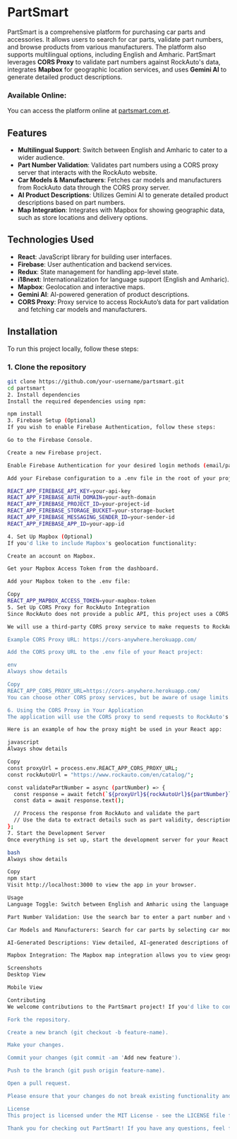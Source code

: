 # PartSmart

PartSmart is a comprehensive platform for purchasing car parts and accessories. It allows users to search for car parts, validate part numbers, and browse products from various manufacturers. The platform also supports multilingual options, including English and Amharic. PartSmart leverages **CORS Proxy** to validate part numbers against RockAuto's data, integrates **Mapbox** for geographic location services, and uses **Gemini AI** to generate detailed product descriptions.

### Available Online:
You can access the platform online at [partsmart.com.et](https://partsmart.com.et/).

## Features

- **Multilingual Support**: Switch between English and Amharic to cater to a wider audience.
- **Part Number Validation**: Validates part numbers using a CORS proxy server that interacts with the RockAuto website.
- **Car Models & Manufacturers**: Fetches car models and manufacturers from RockAuto data through the CORS proxy server.
- **AI Product Descriptions**: Utilizes Gemini AI to generate detailed product descriptions based on part numbers.
- **Map Integration**: Integrates with Mapbox for showing geographic data, such as store locations and delivery options.

## Technologies Used

- **React**: JavaScript library for building user interfaces.
- **Firebase**: User authentication and backend services.
- **Redux**: State management for handling app-level state.
- **i18next**: Internationalization for language support (English and Amharic).
- **Mapbox**: Geolocation and interactive maps.
- **Gemini AI**: AI-powered generation of product descriptions.
- **CORS Proxy**: Proxy service to access RockAuto’s data for part validation and fetching car models and manufacturers.

## Installation

To run this project locally, follow these steps:

### 1. Clone the repository

```bash
git clone https://github.com/your-username/partsmart.git
cd partsmart
2. Install dependencies
Install the required dependencies using npm:

npm install
3. Firebase Setup (Optional)
If you wish to enable Firebase Authentication, follow these steps:

Go to the Firebase Console.

Create a new Firebase project.

Enable Firebase Authentication for your desired login methods (email/password, Google, etc.).

Add your Firebase configuration to a .env file in the root of your project:

REACT_APP_FIREBASE_API_KEY=your-api-key
REACT_APP_FIREBASE_AUTH_DOMAIN=your-auth-domain
REACT_APP_FIREBASE_PROJECT_ID=your-project-id
REACT_APP_FIREBASE_STORAGE_BUCKET=your-storage-bucket
REACT_APP_FIREBASE_MESSAGING_SENDER_ID=your-sender-id
REACT_APP_FIREBASE_APP_ID=your-app-id

4. Set Up Mapbox (Optional)
If you'd like to include Mapbox's geolocation functionality:

Create an account on Mapbox.

Get your Mapbox Access Token from the dashboard.

Add your Mapbox token to the .env file:

Copy
REACT_APP_MAPBOX_ACCESS_TOKEN=your-mapbox-token
5. Set Up CORS Proxy for RockAuto Integration
Since RockAuto does not provide a public API, this project uses a CORS Proxy to interact with RockAuto’s website and retrieve part validation, car models, and manufacturers data.

We will use a third-party CORS proxy service to make requests to RockAuto's website and bypass CORS restrictions.

Example CORS Proxy URL: https://cors-anywhere.herokuapp.com/

Add the CORS proxy URL to the .env file of your React project:

env
Always show details

Copy
REACT_APP_CORS_PROXY_URL=https://cors-anywhere.herokuapp.com/
You can choose other CORS proxy services, but be aware of usage limits. Make sure to check the CORS proxy documentation for rate limits and more details.

6. Using the CORS Proxy in Your Application
The application will use the CORS proxy to send requests to RockAuto's website for part number validation and retrieving car models and manufacturers.

Here is an example of how the proxy might be used in your React app:

javascript
Always show details

Copy
const proxyUrl = process.env.REACT_APP_CORS_PROXY_URL;
const rockAutoUrl = "https://www.rockauto.com/en/catalog/";

const validatePartNumber = async (partNumber) => {
  const response = await fetch(`${proxyUrl}${rockAutoUrl}${partNumber}`);
  const data = await response.text();

  // Process the response from RockAuto and validate the part
  // Use the data to extract details such as part validity, description, etc.
};
7. Start the Development Server
Once everything is set up, start the development server for your React app:

bash
Always show details

Copy
npm start
Visit http://localhost:3000 to view the app in your browser.

Usage
Language Toggle: Switch between English and Amharic using the language button on the top right corner of the navbar.

Part Number Validation: Use the search bar to enter a part number and validate it via the CORS proxy server, which interacts with RockAuto’s website. Relevant car parts will be displayed.

Car Models and Manufacturers: Search for car parts by selecting car models and manufacturers retrieved from RockAuto data via the CORS proxy.

AI-Generated Descriptions: View detailed, AI-generated descriptions of products based on part numbers, using Gemini AI.

Mapbox Integration: The Mapbox map integration allows you to view geographic locations such as stores, warehouses, or delivery zones.

Screenshots
Desktop View

Mobile View

Contributing
We welcome contributions to the PartSmart project! If you'd like to contribute, please follow these steps:

Fork the repository.

Create a new branch (git checkout -b feature-name).

Make your changes.

Commit your changes (git commit -am 'Add new feature').

Push to the branch (git push origin feature-name).

Open a pull request.

Please ensure that your changes do not break existing functionality and that tests are added for new features.

License
This project is licensed under the MIT License - see the LICENSE file for details.

Thank you for checking out PartSmart! If you have any questions, feel free to reach out to us or open an issue in the repository. """
